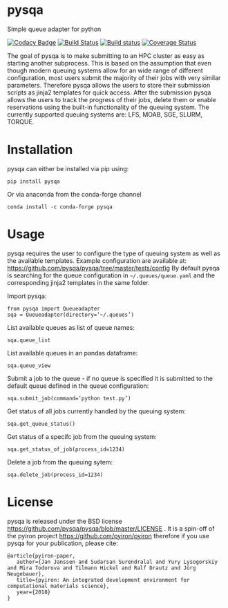 # pysqa
Simple queue adapter for python 

[![Codacy Badge](https://api.codacy.com/project/badge/Grade/de30f320fd9f44ac9cbcce28eb2c54d1)](https://app.codacy.com/app/jan-janssen/pysqa?utm_source=github.com&utm_medium=referral&utm_content=pysqa/pysqa&utm_campaign=Badge_Grade_Dashboard)
[![Build Status](https://travis-ci.org/pysqa/pysqa.svg?branch=master)](https://travis-ci.org/pysqa/pysqa)
[![Build status](https://ci.appveyor.com/api/projects/status/90cb1w7a57fql52q/branch/master?svg=true)](https://ci.appveyor.com/project/jan-janssen/pysqa/branch/master)
[![Coverage Status](https://coveralls.io/repos/github/pysqa/pysqa/badge.svg?branch=master)](https://coveralls.io/github/pysqa/pysqa?branch=master)

The goal of pysqa is to make submitting to an HPC cluster as easy as starting another subprocess. This is based on the assumption that even though modern queuing systems allow for an wide range of different configuration, most users submit the majority of their jobs with very similar parameters. Therefore pysqa allows the users to store their submission scripts as jinja2 templates for quick access. After the submission pysqa allows the users to track the progress of their jobs, delete them or enable reservations using the built-in functionality of the queuing system. The currently supported queuing systems are: LFS, MOAB, SGE, SLURM, TORQUE. 

# Installation
pysqa can either be installed via pip using:

    pip install pysqa

Or via anaconda from the conda-forge channel

    conda install -c conda-forge pysqa


# Usage 
pysqa requires the user to configure the type of queuing system as well as the available templates. Example configuration are available at:
https://github.com/pysqa/pysqa/tree/master/tests/config
By default pysqa is searching for the queue configuration in `~/.queues/queue.yaml` and the corresponding jinja2 templates in the same folder.

Import pysqa:

    from pysqa import Queueadapter 
    sqa = Queueadapter(directory=‘~/.queues’)

List available queues as list of queue names: 

    sqa.queue_list 

List available queues in an pandas dataframe: 

    sqa.queue_view 

Submit a job to the queue - if no queue is specified it is submitted to the default queue defined in the queue configuration:

    sqa.submit_job(command=‘python test.py’)

Get status of all jobs currently handled by the queuing system:

    sqa.get_queue_status()

Get status of a specifc job from the queuing system:

    sqa.get_status_of_job(process_id=1234)

Delete a job from the queuing sytem:

    sqa.delete_job(process_id=1234) 


# License
pysqa is released under the BSD license https://github.com/pysqa/pysqa/blob/master/LICENSE . It is a spin-off of the pyiron project https://github.com/pyiron/pyiron therefore if you use pysqa for your publication, please cite: 

    @article{pyiron-paper,
       author={Jan Janssen and Sudarsan Surendralal and Yury Lysogorskiy and Mira Todorova and Tilmann Hickel and Ralf Drautz and Jörg Neugebauer},
       title={pyiron: An integrated development environment for computational materials science},
       year={2018}
    }
